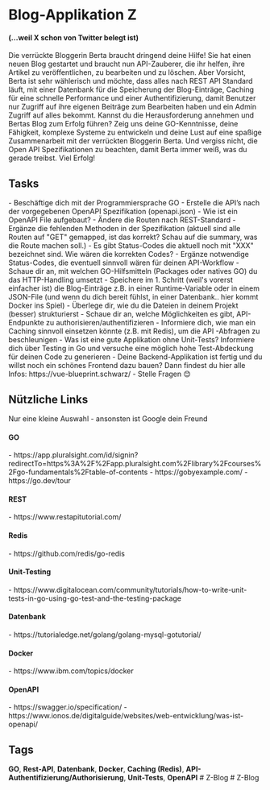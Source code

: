 <h1>Blog-Applikation Z</h1><h4>(…weil X schon von Twitter belegt ist)</h4>
Die verrückte Bloggerin Berta braucht dringend deine Hilfe! Sie hat einen neuen Blog gestartet 
und braucht nun API-Zauberer, die ihr helfen, ihre Artikel zu veröffentlichen, zu bearbeiten 
und zu löschen. Aber Vorsicht, Berta ist sehr wählerisch und möchte, dass alles nach REST API 
Standard läuft, mit einer Datenbank für die Speicherung der Blog-Einträge, Caching für eine schnelle 
Performance und einer Authentifizierung, damit Benutzer nur Zugriff auf ihre eigenen Beiträge zum Bearbeiten haben
und ein Admin Zugriff auf alles bekommt.
Kannst du die Herausforderung annehmen und Bertas Blog zum Erfolg führen? Zeig uns deine 
GO-Kenntnisse, deine Fähigkeit, komplexe Systeme zu entwickeln und deine Lust auf eine 
spaßige Zusammenarbeit mit der verrückten Bloggerin Berta. Und vergiss nicht, die 
Open API Spezifikationen zu beachten, damit Berta immer weiß, was du gerade treibst. 
Viel Erfolg!

<h2>Tasks</h2>
- Beschäftige dich mit der Programmiersprache GO
- Erstelle die API’s nach der vorgegebenen OpenAPI Spezifikation (openapi.json)
  - Wie ist ein OpenAPI File aufgebaut?
  - Ändere die Routen nach REST-Standard
  - Ergänze die fehlenden Methoden in der Spezifikation (aktuell sind alle Routen auf "GET" gemapped, ist das korrekt? Schau auf die summary, was die Route machen soll.)
  - Es gibt Status-Codes die aktuell noch mit "XXX" bezeichnet sind. Wie wären die korrekten Codes?
  - Ergänze notwendige Status-Codes, die eventuell sinnvoll wären für deinen API-Workflow
  - Schaue dir an, mit welchen GO-Hilfsmitteln (Packages oder natives GO) du das HTTP-Handling umsetzt
- Speichere im 1. Schritt (weil's vorerst einfacher ist) die Blog-Einträge z.B. in einer Runtime-Variable oder in einem JSON-File (und wenn du dich bereit fühlst, in einer Datenbank.. hier kommt Docker ins Spiel)
- Überlege dir, wie du die Dateien in deinem Projekt (besser) strukturierst
- Schaue dir an, welche Möglichkeiten es gibt, API-Endpunkte zu authorisieren/authentifizieren
- Informiere dich, wie man ein Caching sinnvoll einsetzen könnte (z.B. mit Redis), um die API -Abfragen zu beschleunigen
- Was ist eine gute Applikation ohne Unit-Tests? Informiere dich über Testing in Go und versuche eine möglich hohe Test-Abdeckung für deinen Code zu generieren
- Deine Backend-Applikation ist fertig und du willst noch ein schönes Frontend dazu bauen? Dann findest du hier alle Infos: https://vue-blueprint.schwarz/
- Stelle Fragen 😊

<h2>Nützliche Links</h2>
Nur eine kleine Auswahl - ansonsten ist Google dein Freund

<h4>GO</h4>
- https://app.pluralsight.com/id/signin?redirectTo=https%3A%2F%2Fapp.pluralsight.com%2Flibrary%2Fcourses%2Fgo-fundamentals%2Ftable-of-contents
- https://gobyexample.com/
- https://go.dev/tour

<h4>REST</h4>
- https://www.restapitutorial.com/

<h4>Redis</h4>
- https://github.com/redis/go-redis

<h4>Unit-Testing</h4>
- https://www.digitalocean.com/community/tutorials/how-to-write-unit-tests-in-go-using-go-test-and-the-testing-package

<h4>Datenbank</h4>
- https://tutorialedge.net/golang/golang-mysql-gotutorial/

<h4>Docker</h4>
- https://www.ibm.com/topics/docker

<h4>OpenAPI</h4>
- https://swagger.io/specification/
- https://www.ionos.de/digitalguide/websites/web-entwicklung/was-ist-openapi/



<h2>Tags</h2>
<strong>GO</strong>, <strong>Rest-API</strong>, <strong>Datenbank</strong>, <strong>Docker</strong>, <strong>Caching (Redis)</strong>, <strong>API-Authentifizierung/Authorisierung</strong>, <strong>Unit-Tests</strong>, <strong>OpenAPI</strong>
# Z-Blog
# Z-Blog
